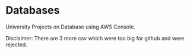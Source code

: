 # Databases
University Projects on Database using AWS Console.

Disclaimer: There are 3 more csv which were too big for github and were rejected.
